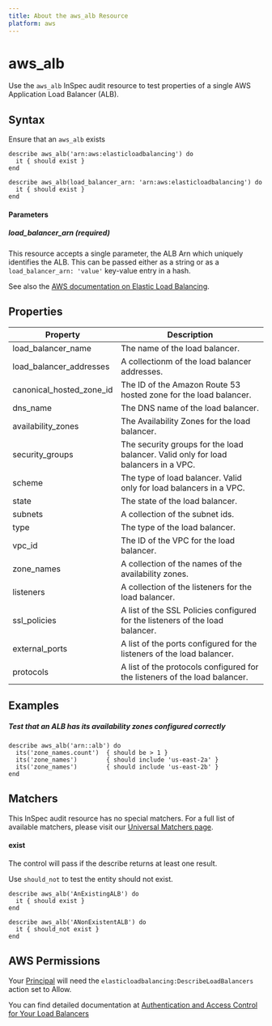 ```yaml
---
title: About the aws_alb Resource
platform: aws
---
```


# aws\_alb

Use the `aws_alb` InSpec audit resource to test properties of a single AWS Application Load Balancer (ALB).

## Syntax

Ensure that an `aws_alb` exists

    describe aws_alb('arn:aws:elasticloadbalancing') do
      it { should exist }
    end

    describe aws_alb(load_balancer_arn: 'arn:aws:elasticloadbalancing') do
      it { should exist }
    end
    
#### Parameters

##### load\_balancer\_arn _(required)_

This resource accepts a single parameter, the ALB Arn which uniquely identifies the ALB. 
This can be passed either as a string or as a `load_balancer_arn: 'value'` key-value entry in a hash.

See also the [AWS documentation on Elastic Load Balancing](https://docs.aws.amazon.com/elasticloadbalancing/latest/APIReference).

## Properties

|Property                    | Description|
| ---                        | --- |
|load\_balancer\_name        | The name of the load balancer. |
|load\_balancer\_addresses   | A collectionm of the load balancer addresses. |
|canonical\_hosted\_zone\_id | The ID of the Amazon Route 53 hosted zone for the load balancer. |
|dns\_name                   | The DNS name of the load balancer. |
|availability\_zones         | The Availability Zones for the load balancer. |
|security\_groups            | The security groups for the load balancer. Valid only for load balancers in a VPC. |
|scheme                      | The type of load balancer. Valid only for load balancers in a VPC. |
|state                       | The state of the load balancer. |
|subnets                     | A collection of the subnet ids. |
|type                        | The type of the load balancer. |
|vpc\_id                     | The ID of the VPC for the load balancer. |
|zone\_names                 | A collection of the names of the availability zones. |
|listeners                   | A collection of the listeners for the load balancer. |
|ssl_policies                | A list of the SSL Policies configured for the listeners of the load balancer. |
|external_ports              | A list of the ports configured for the listeners of the load balancer. |
|protocols                   | A list of the protocols configured for the listeners of the load balancer. |

## Examples

##### Test that an ALB has its availability zones configured correctly
    describe aws_alb('arn::alb') do
      its('zone_names.count')  { should be > 1 }
      its('zone_names')        { should include 'us-east-2a' }
      its('zone_names')        { should include 'us-east-2b' }
    end

## Matchers

This InSpec audit resource has no special matchers. For a full list of available matchers, please visit our [Universal Matchers page](https://www.inspec.io/docs/reference/matchers/).

#### exist

The control will pass if the describe returns at least one result.

Use `should_not` to test the entity should not exist.

    describe aws_alb('AnExistingALB') do
      it { should exist }
    end

    describe aws_alb('ANonExistentALB') do
      it { should_not exist }
    end

## AWS Permissions

Your [Principal](https://docs.aws.amazon.com/IAM/latest/UserGuide/intro-structure.html#intro-structure-principal) will need the `elasticloadbalancing:DescribeLoadBalancers` action set to Allow.

You can find detailed documentation at [Authentication and Access Control for Your Load Balancers](https://docs.aws.amazon.com/elasticloadbalancing/latest/userguide/load-balancer-authentication-access-control.html)
